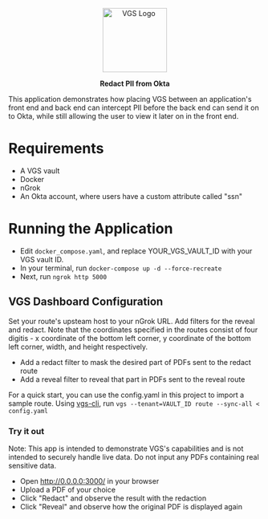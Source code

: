 <p align="center"><a href="https://www.verygoodsecurity.com/"><img src="https://avatars0.githubusercontent.com/u/17788525" width="128" alt="VGS Logo"></a></p>
<p align="center"><b>Redact PII from Okta</b></p>

This application demonstrates how placing VGS between an application's front end and back end can intercept PII before the back end can send it on to Okta, while still allowing the user to view it later on in the front end.

# Requirements
* A VGS vault
* Docker
* nGrok
* An Okta account, where users have a custom attribute called "ssn"

# Running the Application

* Edit ```docker_compose.yaml```, and replace YOUR_VGS_VAULT_ID with your VGS vault ID.
* In your terminal, run ```docker-compose up -d --force-recreate```
* Next, run ```ngrok http 5000```

## VGS Dashboard Configuration
Set your route's upsteam host to your nGrok URL. Add filters for the reveal and redact. Note that the coordinates specified in the routes consist of four digitis - x coordinate of the bottom left corner, y coordinate of the bottom left corner, width, and height respectively. 

* Add a redact filter to mask the desired part of PDFs sent to the redact route
* Add a reveal filter to reveal that part in PDFs sent to the reveal route

For a quick start, you can use the config.yaml in this project to import a sample route. Using [vgs-cli](https://www.verygoodsecurity.com/docs/cli), run
```vgs --tenant=VAULT_ID route --sync-all < config.yaml```

### Try it out

Note: This app is intended to demonstrate VGS's capabilities and is not intended to securely handle live data. Do not input any PDFs containing real sensitive data.

* Open http://0.0.0.0:3000/ in your browser
* Upload a PDF of your choice
* Click "Redact" and observe the result with the redaction
* Click "Reveal" and observe how the original PDF is displayed again

